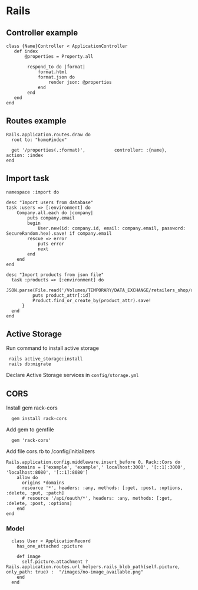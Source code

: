 # Rails

## Controller example
    class {Name}Controller < ApplicationController
       def index
           @properties = Property.all

            respond_to do |format|
                format.html
                format.json do
                    render json: @properties
                end
            end
       end
    end

## Routes example    
    Rails.application.routes.draw do
      root to: "home#index"

      get '/properties(.:format)',           controller: :{name},            action: :index
    end

## Import task
    namespace :import do

    desc "Import users from database"
    task :users => [:environment] do 
        Company.all.each do |company|
            puts company.email
            begin
                User.new(id: company.id, email: company.email, password: SecureRandom.hex).save! if company.email
            rescue => error
                puts error
                next
            end
        end
    end

    desc "Import products from json file"
      task :products => [:environment] do
                JSON.parse(File.read('/Volumes/TEMPORARY/DATA_EXCHANGE/retailers_shop/retailershop_products.json')).each{|product_attr|
              puts product_attr[:id]
              Product.find_or_create_by(product_attr).save!
          }
      end
    end

## Active Storage

Run command to install active storage

     rails active_storage:install
     rails db:migrate
     
Declare Active Storage services in `config/storage.yml`

## CORS

Install gem rack-cors

      gem install rack-cors

Add gem to gemfile

      gem 'rack-cors'
      
Add file cors.rb to /config/initializers
    
    Rails.application.config.middleware.insert_before 0, Rack::Cors do
        domains = ['example', 'example',' localhost:3000', '[::1]:3000', 'localhost:8080', '[::1]:8080']
        allow do
          origins *domains
          resource '*', headers: :any, methods: [:get, :post, :options, :delete, :put, :patch]
          # resource '/api/oauth/*', headers: :any, methods: [:get, :delete, :post, :options]
        end
    end

### Model
      class User < ApplicationRecord
        has_one_attached :picture
        
        def image
          self.picture.attachment ? Rails.application.routes.url_helpers.rails_blob_path(self.picture, only_path: true) :  "/images/no-image_available.png"
        end
      end
